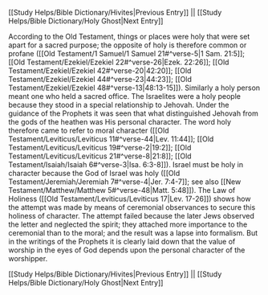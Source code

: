 [[Study Helps/Bible Dictionary/Hivites|Previous Entry]]  ||  [[Study Helps/Bible Dictionary/Holy Ghost|Next Entry]]

 According to the Old Testament, things or places were holy that were set apart for a sacred purpose; the opposite of holy is therefore common or profane ([[Old Testament/1 Samuel/1 Samuel 21#^verse-5|1 Sam. 21:5]]; [[Old Testament/Ezekiel/Ezekiel 22#^verse-26|Ezek. 22:26]]; [[Old Testament/Ezekiel/Ezekiel 42#^verse-20|42:20]]; [[Old Testament/Ezekiel/Ezekiel 44#^verse-23|44:23]]; [[Old Testament/Ezekiel/Ezekiel 48#^verse-13|48:13-15]]). Similarly a holy person meant one who held a sacred office. The Israelites were a holy people because they stood in a special relationship to Jehovah. Under the guidance of the Prophets it was seen that what distinguished Jehovah from the gods of the heathen was His personal character. The word holy therefore came to refer to moral character ([[Old Testament/Leviticus/Leviticus 11#^verse-44|Lev. 11:44]]; [[Old Testament/Leviticus/Leviticus 19#^verse-2|19:2]]; [[Old Testament/Leviticus/Leviticus 21#^verse-8|21:8]]; [[Old Testament/Isaiah/Isaiah 6#^verse-3|Isa. 6:3-8]]). Israel must be holy in character because the God of Israel was holy ([[Old Testament/Jeremiah/Jeremiah 7#^verse-4|Jer. 7:4-7]]; see also [[New Testament/Matthew/Matthew 5#^verse-48|Matt. 5:48]]). The Law of Holiness ([[Old Testament/Leviticus/Leviticus 17|Lev. 17-26]]) shows how the attempt was made by means of ceremonial observances to secure this holiness of character. The attempt failed because the later Jews observed the letter and neglected the spirit; they attached more importance to the ceremonial than to the moral; and the result was a lapse into formalism. But in the writings of the Prophets it is clearly laid down that the value of worship in the eyes of God depends upon the personal character of the worshipper.

[[Study Helps/Bible Dictionary/Hivites|Previous Entry]]  ||  [[Study Helps/Bible Dictionary/Holy Ghost|Next Entry]]